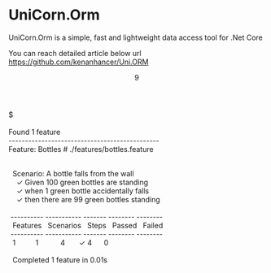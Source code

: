 # UniCorn.Orm
UniCorn.Orm is a simple, fast and lightweight data access tool for .Net Core

You can reach detailed article below url
https://github.com/kenanhancer/Uni.ORM

<script>
alert('kenan');
</script>

<div class="terminal-window">
  <header>
    <div class="button green"></div>9
    <div class="button yellow"></div>
    <div class="button red"></div>
  </header>
  <section class="terminal">
    <div class="history"></div>
    $&nbsp;<span class="prompt"></span>
    <span class="typed-cursor"></span>
    
  </section>
</div>
<!-- data -->
  <div class="terminal-data mimik-run-output">
 <br>Found 1 feature<br>
 ----------------------------------------------<br>
 Feature: Bottles  <span class="gray"># ./features/bottles.feature</span><br><br> 

 &nbsp;&nbsp;Scenario: A bottle falls from the wall<br>
    &nbsp;&nbsp;&nbsp;&nbsp;<span class="green">✓</span> <span class="gray">Given 100 green bottles are standing</span><br>
 &nbsp;&nbsp;&nbsp;&nbsp;<span class="green">✓</span> <span class="gray">when 1 green bottle accidentally falls</span><br>
 &nbsp;&nbsp;&nbsp;&nbsp;<span class="green">✓</span> <span class="gray">then there are 99 green bottles standing</span><br>
 <br>
    <span class="gray">&nbsp;---------- ----------- ------- -------- --------</span><br>
&nbsp;&nbsp;Features&nbsp;&nbsp;&nbsp;Scenarios&nbsp;&nbsp;&nbsp;Steps&nbsp;&nbsp;&nbsp;Passed&nbsp;&nbsp;&nbsp;Failed<br>
    <span class="gray">&nbsp;---------- ----------- ------- -------- --------</span><br>
&nbsp;&nbsp;1&nbsp;&nbsp;&nbsp;&nbsp;&nbsp;&nbsp;&nbsp;&nbsp;&nbsp;&nbsp;1&nbsp;&nbsp;&nbsp;&nbsp;&nbsp;&nbsp;&nbsp;&nbsp;&nbsp;&nbsp;&nbsp;4&nbsp;&nbsp;&nbsp;&nbsp;&nbsp;&nbsp;&nbsp;<span class="green">✓ 4</span>&nbsp;&nbsp;&nbsp;&nbsp;&nbsp;&nbsp;0      <br>
  <br>
&nbsp;&nbsp;Completed 1 feature in 0.01s<br>
  <br>
</div>
